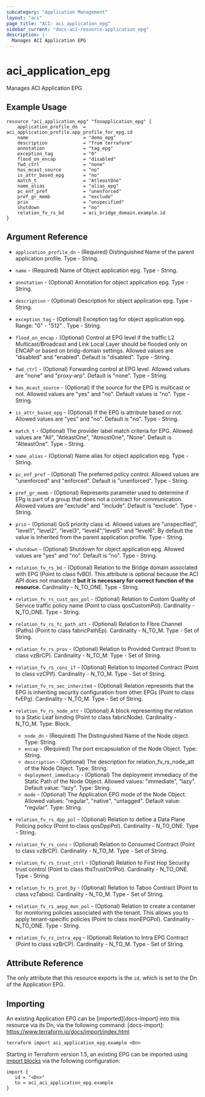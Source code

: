```yaml
---
subcategory: "Application Management"
layout: "aci"
page_title: "ACI: aci_application_epg"
sidebar_current: "docs-aci-resource-application_epg"
description: |-
  Manages ACI Application EPG
---
```


# aci_application_epg

Manages ACI Application EPG

## Example Usage

```hcl
resource "aci_application_epg" "fooapplication_epg" {
    application_profile_dn  = aci_application_profile.app_profile_for_epg.id
    name                    = "demo_epg"
    description             = "from terraform"
    annotation              = "tag_epg"
    exception_tag           = "0"
    flood_on_encap          = "disabled"
    fwd_ctrl                = "none"
    has_mcast_source        = "no"
    is_attr_based_epg       = "no"
    match_t                 = "AtleastOne"
    name_alias              = "alias_epg"
    pc_enf_pref             = "unenforced"
    pref_gr_memb            = "exclude"
    prio                    = "unspecified"
    shutdown                = "no"
    relation_fv_rs_bd       = aci_bridge_domain.example.id
}
```

## Argument Reference ##
* `application_profile_dn` - (Required) Distinguished Name of the parent application profile. Type - String.
* `name` - (Required) Name of Object application epg. Type - String.
* `annotation` - (Optional) Annotation for object application epg. Type - String.
* `description` - (Optional) Description for object application epg. Type - String.
* `exception_tag` - (Optional) Exception tag for object application epg. Range: "0" - "512" . Type - String.
* `flood_on_encap` - (Optional) Control at EPG level if the traffic L2 Multicast/Broadcast and Link Local Layer should be flooded only on ENCAP or based on bridg-domain settings. Allowed values are "disabled" and "enabled". Default is "disabled". Type - String.
* `fwd_ctrl` - (Optional) Forwarding control at EPG level. Allowed values are "none" and "proxy-arp". Default is "none". Type - String.
* `has_mcast_source` - (Optional) If the source for the EPG is multicast or not. Allowed values are "yes" and "no". Default values is "no". Type - String.
* `is_attr_based_epg` - (Optional) If the EPG is attribute based or not. Allowed values are "yes" and "no". Default is "no". Type - String.
* `match_t` - (Optional) The provider label match criteria for EPG. Allowed values are "All", "AtleastOne", "AtmostOne", "None". Default is "AtleastOne". Type - String.
* `name_alias` - (Optional) Name alias for object application epg. Type - String.
* `pc_enf_pref` - (Optional) The preferred policy control. Allowed values are "unenforced" and "enforced". Default is "unenforced". Type - String.
* `pref_gr_memb` - (Optional) Represents parameter used to determine if EPg is part of a group that does not a contract for communication. Allowed values are "exclude" and "include". Default is "exclude". Type - String.
* `prio` - (Optional) QoS priority class id. Allowed values are "unspecified", "level1", "level2", "level3", "level4","level5" and "level6". By default the value is inherited from the parent application profile. Type - String.
* `shutdown` - (Optional) Shutdown for object application epg. Allowed values are "yes" and "no". Default is "no". Type - String.

* `relation_fv_rs_bd` - (Optional) Relation to the Bridge domain associated with EPG (Point to class fvBD). This attribute is optional because the ACI API does not mandate it **but it is necessary for correct function of the resource.** Cardinality - N_TO_ONE. Type - String.

* `relation_fv_rs_cust_qos_pol` - (Optional) Relation to Custom Quality of Service traffic policy name (Point to class qosCustomPol). Cardinality - N_TO_ONE. Type - String.
<!-- tenant -> policies -> protocol -> Custom QoS -->

* `relation_fv_rs_fc_path_att` - (Optional) Relation to Fibre Channel (Paths) (Point to class fabricPathEp). Cardinality - N_TO_M. Type - Set of String.

* `relation_fv_rs_prov` - (Optional) Relation to Provided Contract (Point to class vzBrCP). Cardinality - N_TO_M. Type - Set of String.

* `relation_fv_rs_cons_if` - (Optional) Relation to Imported Contract (Point to class vzCPIf). Cardinality - N_TO_M. Type - Set of String.

* `relation_fv_rs_sec_inherited` - (Optional) Relation represents that the EPG is inheriting security configuration from other EPGs (Point to class fvEPg). Cardinality - N_TO_M. Type - Set of String.

* `relation_fv_rs_node_att` - (Optional) A block representing the relation to a Static Leaf binding (Point to class fabricNode). Cardinality - N_TO_M. Type: Block.

  - `node_dn` - (Required) The Distinguished Name of the Node object. Type: String.
  - `encap` - (Required) The port encapsulation of the Node Object. Type: String.
  - `description` - (Optional) The description for relation_fv_rs_node_att of the Node Object. Type: String.
  - `deployment_immediacy` - (Optional) The deployment immediacy of the Static Path of the Node Object. Allowed values: "immediate", "lazy". Default value: "lazy". Type: String.
  - `mode` - (Optional) The Application EPG mode of the Node Object. Allowed values: "regular", "native", "untagged". Default value: "regular". Type: String.
<!-- tenant -> Application Profile -> EPG ->Static Leaf -->

* `relation_fv_rs_dpp_pol` - (Optional) Relation to define a Data Plane Policing policy (Point to class qosDppPol). Cardinality - N_TO_ONE. Type - String.
<!-- tenant -> policies -> protocol -> Data Plane Policing -->

* `relation_fv_rs_cons` - (Optional) Relation to Consumed Contract (Point to class vzBrCP). Cardinality - N_TO_M. Type - Set of String.

* `relation_fv_rs_trust_ctrl` - (Optional) Relation to First Hop Security trust control (Point to class fhsTrustCtrlPol). Cardinality - N_TO_ONE. Type - String.
<!-- tenant -> policies -> protocol -> First Hop Security -->

* `relation_fv_rs_prot_by` - (Optional) Relation to Taboo Contract (Point to class vzTaboo). Cardinality - N_TO_M. Type - Set of String.

* `relation_fv_rs_aepg_mon_pol` - (Optional) Relation to create a container for monitoring policies associated with the tenant. This allows you to apply tenant-specific policies (Point to class monEPGPol). Cardinality - N_TO_ONE. Type - String.
<!-- tenant -> policies -> Monitoring -->

* `relation_fv_rs_intra_epg` - (Optional) Relation to Intra EPG Contract (Point to class vzBrCP). Cardinality - N_TO_M. Type - Set of String.


## Attribute Reference

The only attribute that this resource exports is the `id`, which is set to the
Dn of the Application EPG.

## Importing

An existing Application EPG can be [imported][docs-import] into this resource via its Dn, via the following command:
[docs-import]: https://www.terraform.io/docs/import/index.html

```
terraform import aci_application_epg.example <Dn>
```
Starting in Terraform version 1.5, an existing EPG can be imported using [import blocks](https://developer.hashicorp.com/terraform/language/import) via the following configuration:

 ```hcl
 import {
    id = "<Dn>"
    to = aci_aci_application_epg.example
 }
 ```